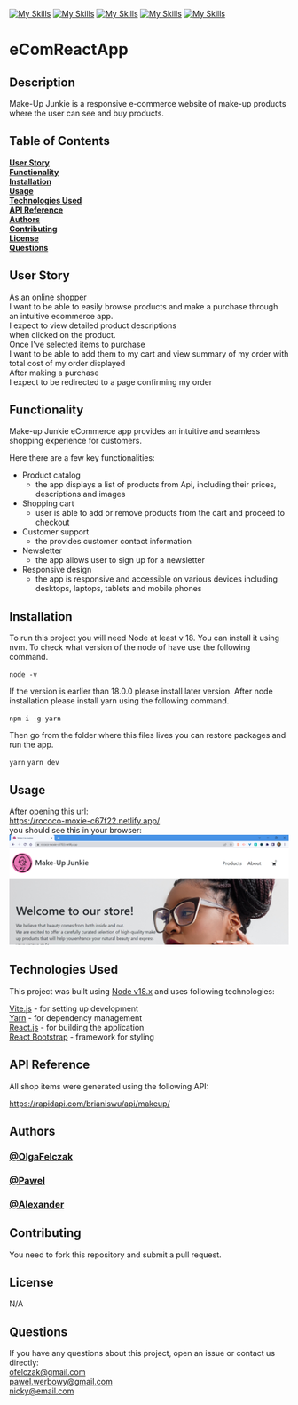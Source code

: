[![My Skills](https://skills.thijs.gg/icons?i=react&theme=dark)](https://en.wikipedia.org/wiki/React)
[![My Skills](https://skills.thijs.gg/icons?i=html&theme=dark)](https://en.wikipedia.org/wiki/HTML)
[![My Skills](https://skills.thijs.gg/icons?i=css&theme=dark)](https://en.wikipedia.org/wiki/CSS)
[![My Skills](https://skills.thijs.gg/icons?i=javascript&theme=dark)](https://en.wikipedia.org/wiki/JavaScript)
[![My Skills](https://skills.thijs.gg/icons?i=bootstrap&theme=dark)](https://en.wikipedia.org/wiki/Bootstrap)<br>

# eComReactApp

## Description

Make-Up Junkie is a responsive e-commerce website of make-up products where the user can see and buy products.

## Table of Contents

**[User Story](#user-story)**<br>
**[Functionality](#functionality)**<br>
**[Installation](#installation)**<br>
**[Usage](#usage)**<br>
**[Technologies Used](#technologies-used)**<br>
**[API Reference](#api-reference)**<br>
**[Authors](#authors)**<br>
**[Contributing](#contributing)**<br>
**[License](#license)**<br>
**[Questions](#questions)**<br>

## User Story

As an online shopper <br>
I want to be able to easily browse products and make a purchase through an intuitive ecommerce app.<br>
I expect to view detailed product descriptions<br>
when clicked on the product.<br>
Once I've selected items to purchase<br>
I want to be able to add them to my cart and view summary of my order with total cost of my order displayed<br>
After making a purchase<br>
I expect to be redirected to a page confirming my order

## Functionality

Make-up Junkie eCommerce app provides an intuitive and seamless shopping experience for customers.

Here there are a few key functionalities:

- Product catalog<br>
  - the app displays a list of products from Api, including their prices, descriptions and images<br>
- Shopping cart<br>
  - user is able to add or remove products from the cart and proceed to checkout
- Customer support <br>
  - the provides customer contact information <br>
- Newsletter <br>
  - the app allows user to sign up for a newsletter<br>
- Responsive design <br>
  - the app is responsive and accessible on various devices including desktops, laptops, tablets and mobile phones<br>

## Installation

To run this project you will need Node at least v 18. You can install it using nvm. To check what version of the node of have use the following command.

`node -v`

If the version is earlier than 18.0.0 please install later version. After node installation please install yarn using the following command.

`npm i -g yarn`

Then go from the folder where this files lives you can restore packages and run the app.

`yarn`
`yarn dev`

## Usage

After opening this url:<br> https://rococo-moxie-c67f22.netlify.app/ <br>
you should see this in your browser:
![Make-up Junkie](./public/Images/screenshot.png)

## Technologies Used

This project was built using [Node v18.x](https://nodejs.org/en) and uses following technologies: <br>

[Vite.js](https://vitejs.dev/) - for setting up development <br>
[Yarn](https://classic.yarnpkg.com/en/) - for dependency management <br>
[React.js](https://react.dev/) - for building the application <br>
[React Bootstrap](https://react-bootstrap.github.io/) - framework for styling

## API Reference

All shop items were generated using the following API:

https://rapidapi.com/brianiswu/api/makeup/ <br>

## Authors

### [@OlgaFelczak](https://github.com/OlgaFelczak)

### [@Pawel](https://github.com/Pav85)

### [@Alexander](https://github.com/PurAlex)

## Contributing

You need to fork this repository and submit a pull request.

## License

N/A

## Questions

If you have any questions about this project, open an issue or contact us directly: <br>
ofelczak@gmail.com <br>
pawel.werbowy@gmail.com <br>
nicky@email.com <br>
